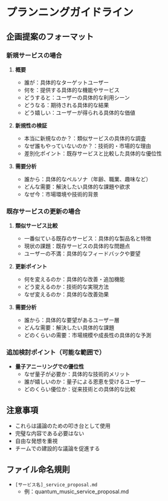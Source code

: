 # プランニングガイドライン

## 企画提案のフォーマット

### 新規サービスの場合
1. **概要**
   - 誰が：具体的なターゲットユーザー
   - 何を：提供する具体的な機能やサービス
   - どうすると：ユーザーの具体的な利用シーン
   - どうなる：期待される具体的な結果
   - どう嬉しい：ユーザーが得られる具体的な価値

2. **新規性の検証**
   - 本当に新規なのか？：類似サービスの具体的な調査
   - なぜ誰もやっていないのか？：技術的・市場的な理由
   - 差別化ポイント：既存サービスと比較した具体的な優位性

3. **需要分析**
   - 誰から：具体的なペルソナ（年齢、職業、趣味など）
   - どんな需要：解決したい具体的な課題や欲求
   - なぜ今：市場環境や技術的背景

### 既存サービスの更新の場合
1. **類似サービス比較**
   - 一番似ている既存のサービス：具体的な製品名と特徴
   - 現状の課題：既存サービスの具体的な問題点
   - ユーザーの不満：具体的なフィードバックや要望

2. **更新ポイント**
   - 何を変えるのか：具体的な改善・追加機能
   - どう変えるのか：技術的な実現方法
   - なぜ変えるのか：具体的な改善効果

3. **需要分析**
   - 誰から：具体的な要望があるユーザー層
   - どんな需要：解決したい具体的な課題
   - どのくらいの需要：市場規模や成長性の具体的な予測

### 追加検討ポイント（可能な範囲で）
- **量子アニーリングでの優位性**
  - なぜ量子が必要か：具体的な技術的メリット
  - 誰が嬉しいのか：量子による恩恵を受けるユーザー
  - どのくらい優位か：従来技術との具体的な比較


## 注意事項
- これらは議論のための叩き台として使用
- 完璧な内容である必要はない
- 自由な発想を重視
- チームでの建設的な議論を促進する

## ファイル命名規則
- `[サービス名]_service_proposal.md`
  - 例：quantum_music_service_proposal.md

